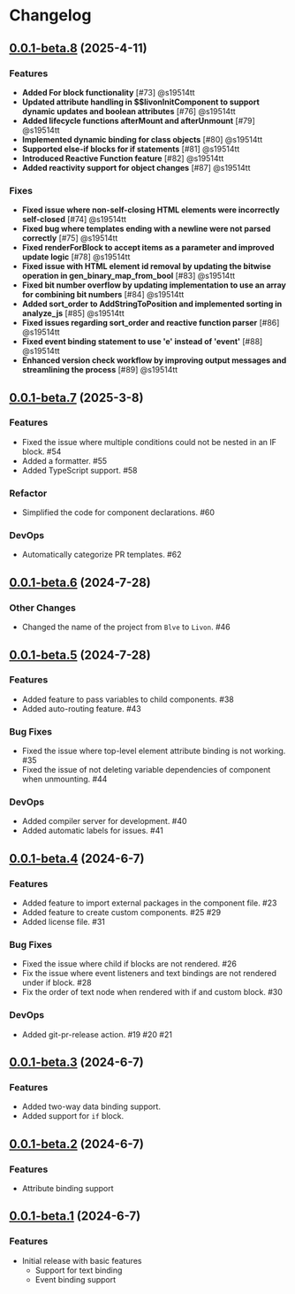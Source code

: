 # Changelog

## [0.0.1-beta.8](https://github.com/livondevs/livon/compare/0.0.1-beta.7...0.0.1-beta.8) (2025-4-11)

### Features
- **Added For block functionality** [#73] @s19514tt
- **Updated attribute handling in $$livonInitComponent to support dynamic updates and boolean attributes** [#76] @s19514tt
- **Added lifecycle functions afterMount and afterUnmount** [#79] @s19514tt
- **Implemented dynamic binding for class objects** [#80] @s19514tt
- **Supported else-if blocks for if statements** [#81] @s19514tt
- **Introduced Reactive Function feature** [#82] @s19514tt
- **Added reactivity support for object changes** [#87] @s19514tt

### Fixes
- **Fixed issue where non-self-closing HTML elements were incorrectly self-closed** [#74] @s19514tt
- **Fixed bug where templates ending with a newline were not parsed correctly** [#75] @s19514tt
- **Fixed renderForBlock to accept items as a parameter and improved update logic** [#78] @s19514tt
- **Fixed issue with HTML element id removal by updating the bitwise operation in gen_binary_map_from_bool** [#83] @s19514tt
- **Fixed bit number overflow by updating implementation to use an array for combining bit numbers** [#84] @s19514tt
- **Added sort_order to AddStringToPosition and implemented sorting in analyze_js** [#85] @s19514tt
- **Fixed issues regarding sort_order and reactive function parser** [#86] @s19514tt
- **Fixed event binding statement to use 'e' instead of 'event'** [#88] @s19514tt
- **Enhanced version check workflow by improving output messages and streamlining the process** [#89] @s19514tt


## [0.0.1-beta.7](https://github.com/livondevs/livon/compare/0.0.1-beta.6...0.0.1-beta.7) (2025-3-8)

### Features
- Fixed the issue where multiple conditions could not be nested in an IF block. #54
- Added a formatter. #55
- Added TypeScript support. #58

### Refactor
- Simplified the code for component declarations. #60

### DevOps
- Automatically categorize PR templates. #62

## [0.0.1-beta.6](https://github.com/livondevs/livon/compare/0.0.1-beta.5...0.0.1-beta.6) (2024-7-28)

### Other Changes

- Changed the name of the project from `Blve` to `Livon`. #46

## [0.0.1-beta.5](https://github.com/livondevs/livon/compare/0.0.1-beta.4...0.0.1-beta.5) (2024-7-28)

### Features

- Added feature to pass variables to child components. #38
- Added auto-routing feature. #43

### Bug Fixes
- Fixed the issue where top-level element attribute binding is not working. #35
- Fixed the issue of not deleting variable dependencies of component when unmounting. #44

### DevOps
- Added compiler server for development. #40
- Added automatic labels for issues. #41

## [0.0.1-beta.4](https://github.com/livondevs/livon/compare/0.0.1-beta.3...0.0.1-beta.4) (2024-6-7)

### Features

- Added feature to import external packages in the component file. #23
- Added feature to create custom components. #25 #29
- Added license file. #31

### Bug Fixes
- Fixed the issue where child if blocks are not rendered. #26
- Fix the issue where event listeners and text bindings are not rendered under if block. #28
- Fix the order of text node when rendered with if and custom block. #30

### DevOps
- Added git-pr-release action. #19 #20 #21

## [0.0.1-beta.3](https://github.com/livondevs/livon/compare/0.0.1-beta.2...0.0.1-beta.3) (2024-6-7)

### Features
- Added two-way data binding support.
- Added support for `if` block.

## [0.0.1-beta.2](https://github.com/livondevs/livon/compare/0.0.1-beta.1...0.0.1-beta.2) (2024-6-7)

### Features
- Attribute binding support

## [0.0.1-beta.1](https://github.com/livondevs/livon/tree/0.0.1-beta.1) (2024-6-7)

### Features
- Initial release with basic features
  - Support for text binding
  - Event binding support
